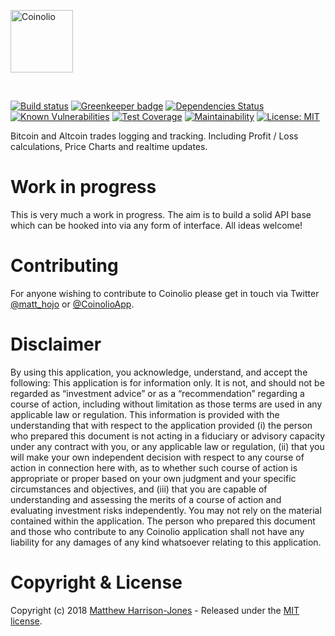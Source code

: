 <a href="https://github.com/coinolio/Coinolio"><img src="https://user-images.githubusercontent.com/367517/34639792-944b23ba-f2de-11e7-829d-9a090d3f064c.png" alt="Coinolio" height="100"/></a>

<br>

[![Build status](https://travis-ci.org/coinolio/coinolio.svg?branch=master)](https://travis-ci.org/coinolio/coinolio)
[![Greenkeeper badge](https://badges.greenkeeper.io/coinolio/coinolio.svg)](https://greenkeeper.io/)
[![Dependencies Status](https://david-dm.org/coinolio/coinolio/status.svg)](https://david-dm.org/coinolio/coinolio)
[![Known Vulnerabilities](https://snyk.io/test/github/coinolio/coinolio/badge.svg)](https://snyk.io/test/github/coinolio/coinolio)
[![Test Coverage](https://api.codeclimate.com/v1/badges/d76b09807f3889c65d41/test_coverage)](https://codeclimate.com/github/coinolio/coinolio/test_coverage)
[![Maintainability](https://api.codeclimate.com/v1/badges/d76b09807f3889c65d41/maintainability)](https://codeclimate.com/github/coinolio/coinolio/maintainability)
[![License: MIT](https://img.shields.io/badge/License-MIT-yellow.svg)](https://opensource.org/licenses/MIT)

Bitcoin and Altcoin trades logging and tracking. Including Profit / Loss calculations, Price Charts and realtime updates.

# Work in progress
This is very much a work in progress. The aim is to build a solid API base which can be hooked into via any form of interface.
All ideas welcome!

# Contributing

For anyone wishing to contribute to Coinolio please get in touch via Twitter [@matt_hojo](https://twitter.com/matt_hojo) or [@CoinolioApp](https://twitter.com/CoinolioApp).

# Disclaimer
By using this application, you acknowledge, understand, and accept the following: This application is for information only. It is not, and should not be regarded as “investment advice” or as a “recommendation” regarding a course of action, including without limitation as those terms are used in any applicable law or regulation. This information is provided with the understanding that with respect to the application provided (i) the person who prepared this document is not acting in a fiduciary or advisory capacity under any contract with you, or any applicable law or regulation, (ii) that you will make your own independent decision with respect to any course of action in connection here with, as to whether such course of action is appropriate or proper based on your own judgment and your specific circumstances and objectives, and (iii) that you are capable of understanding and assessing the merits of a course of action and evaluating investment risks independently. You may not rely on the material contained within the application. The person who prepared this document and those who contribute to any Coinolio application shall not have any liability for any damages of any kind whatsoever relating to this application.

# Copyright & License

Copyright (c) 2018 [Matthew Harrison-Jones](https://github.com/matthojo) - Released under the [MIT license](LICENSE).
